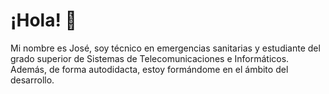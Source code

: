# ¡Hola! 👋

Mi nombre es José, soy técnico en emergencias sanitarias y estudiante del grado superior de Sistemas de Telecomunicaciones e Informáticos. Además, de forma autodidacta, estoy formándome en el ámbito del desarrollo.

<!--
## Mi nombre es José Díaz, soy técnico en emergencias sanitarias y estudio el grado superior de Sistemas de Telecomunicaciones e Informáticos. Además, de forma autodidacta, estoy empezando en el mundo del desarrollo.

**godelencreta/godelencreta** is a ✨ _special_ ✨ repository because its `README.md` (this file) appears on your GitHub profile.

Here are some ideas to get you started:

- 🔭 I’m currently working on ...
- 🌱 I’m currently learning ...
- 👯 I’m looking to collaborate on ...
- 🤔 I’m looking for help with ...
- 💬 Ask me about ...
- 📫 How to reach me: ...
- 😄 Pronouns: ...
- ⚡ Fun fact: ...
-->
